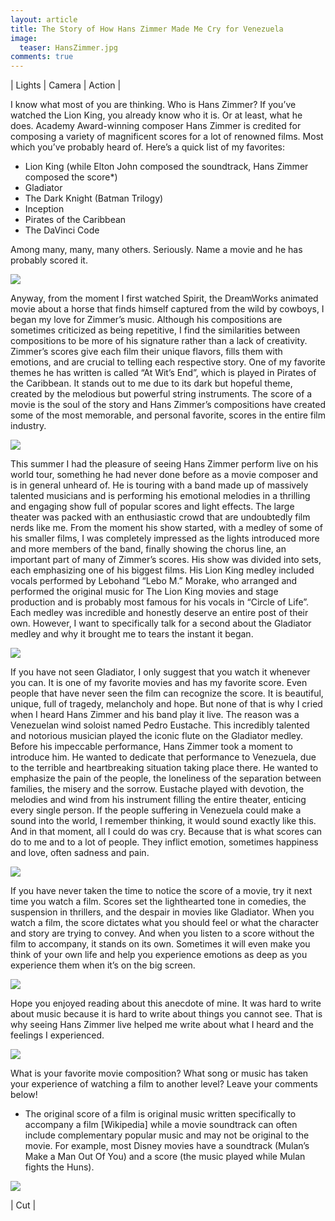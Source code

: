 ```yaml
---
layout: article
title: The Story of How Hans Zimmer Made Me Cry for Venezuela
image:
  teaser: HansZimmer.jpg
comments: true
---
```


<p class="tagline">
    &#124;  Lights  &#124;  Camera  &#124;  Action  &#124;
</p>

I know what most of you are thinking. Who is Hans Zimmer? If you’ve watched the Lion King, you already know who it is. Or at least, what he does. Academy Award-winning composer Hans Zimmer is credited for composing a variety of magnificent scores for a lot of renowned films. Most which you’ve probably heard of. Here’s a quick list of my favorites:
-	Lion King (while Elton John composed the soundtrack, Hans Zimmer composed the score*) 
-	Gladiator
-	The Dark Knight (Batman Trilogy)
-	Inception
-	Pirates of the Caribbean 
-	The DaVinci Code

Among many, many, many others. Seriously. Name a movie and he has probably scored it. 

<img class="img-center" src="/images/HansZimmerGif7.gif"/>

Anyway, from the moment I first watched Spirit, the DreamWorks animated movie about a horse that finds himself captured from the wild by cowboys, I began my love for Zimmer’s music. Although his compositions are sometimes criticized as being repetitive, I find the similarities between compositions to be more of his signature rather than a lack of creativity. Zimmer’s scores give each film their unique flavors, fills them with emotions, and are crucial to telling each respective story. One of my favorite themes he has written is called “At Wit’s End”, which is played in Pirates of the Caribbean. It stands out to me due to its dark but hopeful theme, created by the melodious but powerful string instruments. The score of a movie is the soul of the story and Hans Zimmer’s compositions have created some of the most memorable, and personal favorite, scores in the entire film industry. 

<img class="img-center" src="/images/HansZimmer1.JPG"/>

This summer I had the pleasure of seeing Hans Zimmer perform live on his world tour, something he had never done before as a movie composer and is in general unheard of. He is touring with a band made up of massively talented musicians and is performing his emotional melodies in a thrilling and engaging show full of popular scores and light effects. The large theater was packed with an enthusiastic crowd that are undoubtedly film nerds like me. From the moment his show started, with a medley of some of his smaller films, I was completely impressed as the lights introduced more and more members of the band, finally showing the chorus line, an important part of many of Zimmer’s scores. His show was divided into sets, each emphasizing one of his biggest films. His Lion King medley included vocals performed by Lebohand “Lebo M.” Morake, who arranged and performed the original music for The Lion King movies and stage production and is probably most famous for his vocals in “Circle of Life”. Each medley was incredible and honestly deserve an entire post of their own. However, I want to specifically talk for a second about the Gladiator medley and why it brought me to tears the instant it began. 

<img class="img-center" src="/images/HansZimmer4.JPG"/>

If you have not seen Gladiator, I only suggest that you watch it whenever you can. It is one of my favorite movies and has my favorite score. Even people that have never seen the film can recognize the score. It is beautiful, unique, full of tragedy, melancholy and hope. But none of that is why I cried when I heard Hans Zimmer and his band play it live. The reason was a Venezuelan wind soloist named Pedro Eustache. This incredibly talented and notorious musician played the iconic flute on the Gladiator medley. Before his impeccable performance, Hans Zimmer took a moment to introduce him. He wanted to dedicate that performance to Venezuela, due to the terrible and heartbreaking situation taking place there. He wanted to emphasize the pain of the people, the loneliness of the separation between families, the misery and the sorrow.  Eustache played with devotion, the melodies and wind from his instrument filling the entire theater, enticing every single person. If the people suffering in Venezuela could make a sound into the world, I remember thinking, it would sound exactly like this. And in that moment, all I could do was cry. Because that is what scores can do to me and to a lot of people. They inflict emotion, sometimes happiness and love, often sadness and pain. 

<img class="img-center" src="/images/HansZimmerGif8.gif"/>

If you have never taken the time to notice the score of a movie, try it next time you watch a film. Scores set the lighthearted tone in comedies, the suspension in thrillers, and the despair in movies like Gladiator. When you watch a film, the score dictates what you should feel or what the character and story are trying to convey. And when you listen to a score without the film to accompany, it stands on its own. Sometimes it will even make you think of your own life and help you experience emotions as deep as you experience them when it’s on the big screen. 

<img class="img-center" src="/images/HansZimmerGif9.gif"/>

Hope you enjoyed reading about this anecdote of mine. It was hard to write about music because it is hard to write about things you cannot see. That is why seeing Hans Zimmer live helped me write about what I heard and the feelings I experienced. 

<img class="img-center" src="/images/HansZimmerGif10.gif"/>

What is your favorite movie composition? What song or music has taken your experience of watching a film to another level? Leave your comments below!
* The original score of a film is original music written specifically to accompany a film [Wikipedia] while a movie soundtrack can often include complementary popular music and may not be original to the movie. For example, most Disney movies have a soundtrack (Mulan’s Make a Man Out Of You) and a score (the music played while Mulan fights the Huns).

<img class="img-center" src="/images/HansZimmerGif11.gif"/>
<p class="tagline">
    &#124;   Cut   &#124;
</p>
